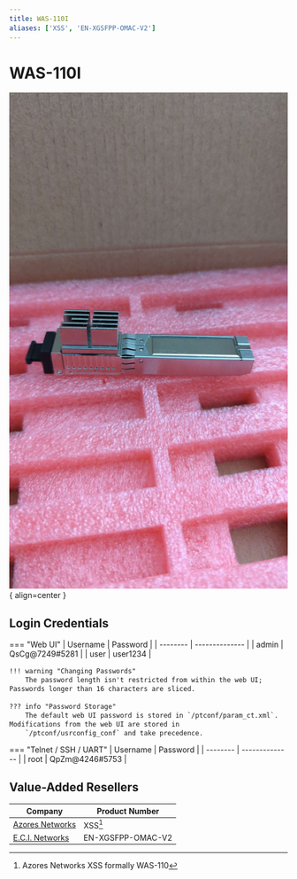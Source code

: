 ```yaml
---
title: WAS-110I
aliases: ['XSS', 'EN-XGSFPP-OMAC-V2']
---
```


# WAS-110I

![Image of WAS-110I](/img/was-110i.png){ align=center }

## Login Credentials

=== "Web UI"
    | Username | Password       |
    | -------- | -------------- |
    | admin    | QsCg@7249#5281 |
    | user     | user1234       |

    !!! warning "Changing Passwords"
        The password length isn't restricted from within the web UI; Passwords longer than 16 characters are sliced.

    ??? info "Password Storage"
        The default web UI password is stored in `/ptconf/param_ct.xml`. Modifications from the web UI are stored in
        `/ptconf/usrconfig_conf` and take precedence.

=== "Telnet / SSH / UART"
    | Username | Password       |
    | -------- | -------------- |
    | root     | QpZm@4246#5753 |

## Value-Added Resellers

| Company                                        | Product Number                                |
| ---------------------------------------------- | --------------------------------------------- |
| [Azores Networks](https://azoresnetworks.com/) | XSS[^1]                                       |
| [E.C.I. Networks](https://ecin.ca/)            | EN-XGSFPP-OMAC-V2                             |

[^1]: Azores Networks XSS formally WAS-110

